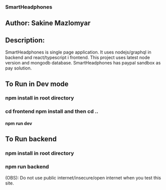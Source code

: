 ### SmartHeadphones 

## Author: Sakine Mazlomyar

## Description:
SmartHeadphones is single page application. It uses nodejs/graphql in backend and react/typescript i frontend.
This project  uses latest node version and mongodb database. 
SmartHeadphones has paypal sandbox as pay solution.
    

## To Run in Dev mode
### npm install in root directory
### cd frontend npm install and then cd ..
#### npm run dev



## To Run backend
### npm install in root directory
### npm run backend


(OBS):
Do not use public internet/insecure/open internet when you test this site.
